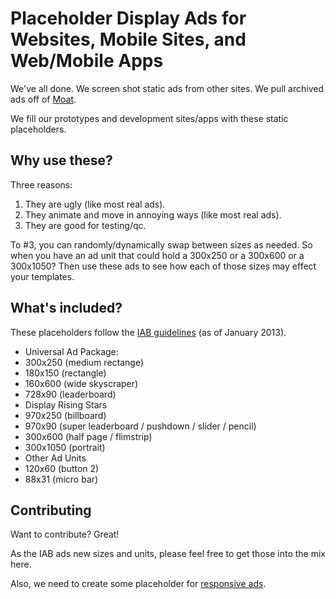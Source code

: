 Placeholder Display Ads for Websites, Mobile Sites, and Web/Mobile Apps
=======================================================================
 
We've all done. We screen shot static ads from other sites. We pull archived ads off of [Moat](http://www.moat.com/). 
 
We fill our prototypes and development sites/apps with these static placeholders. 
 
Why use these?
--------------
 
Three reasons: 
1. They are ugly (like most real ads). 
2. They animate and move in annoying ways (like most real ads). 
3. They are good for testing/qc. 
 
To #3, you can randomly/dynamically swap between sizes as needed. So when you have an ad unit that could hold a 300x250 or a 300x600 or a 300x1050? Then use these ads to see how each of those sizes may effect your templates. 
 
What's included?
----------------
 
These placeholders follow the [IAB guidelines](http://www.iab.net/guidelines/508676/508767/displayguidelines) (as of January 2013). 
 
* Universal Ad Package: 
 * 300x250 (medium rectange)
 * 180x150 (rectangle)
 * 160x600 (wide skyscraper)
 * 728x90 (leaderboard)
* Display Rising Stars
 * 970x250 (billboard)
 * 970x90 (super leaderboard / pushdown / slider / pencil)
 * 300x600 (half page / flimstrip)
 * 300x1050 (portrait)
* Other Ad Units
 * 120x60 (button 2)
 * 88x31 (micro bar)

Contributing
------------

Want to contribute? Great!

As the IAB ads new sizes and units, please feel free to get those into the mix here.

Also, we need to create some placeholder for [responsive ads](http://www.responsiveads.com/).
